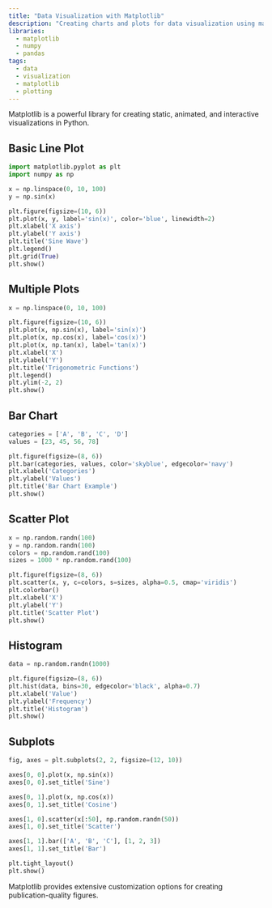 ```yaml
---
title: "Data Visualization with Matplotlib"
description: "Creating charts and plots for data visualization using matplotlib."
libraries:
  - matplotlib
  - numpy
  - pandas
tags:
  - data
  - visualization
  - matplotlib
  - plotting
---
```


Matplotlib is a powerful library for creating static, animated, and interactive visualizations in Python.

## Basic Line Plot

```python
import matplotlib.pyplot as plt
import numpy as np

x = np.linspace(0, 10, 100)
y = np.sin(x)

plt.figure(figsize=(10, 6))
plt.plot(x, y, label='sin(x)', color='blue', linewidth=2)
plt.xlabel('X axis')
plt.ylabel('Y axis')
plt.title('Sine Wave')
plt.legend()
plt.grid(True)
plt.show()
```

## Multiple Plots

```python
x = np.linspace(0, 10, 100)

plt.figure(figsize=(10, 6))
plt.plot(x, np.sin(x), label='sin(x)')
plt.plot(x, np.cos(x), label='cos(x)')
plt.plot(x, np.tan(x), label='tan(x)')
plt.xlabel('X')
plt.ylabel('Y')
plt.title('Trigonometric Functions')
plt.legend()
plt.ylim(-2, 2)
plt.show()
```

## Bar Chart

```python
categories = ['A', 'B', 'C', 'D']
values = [23, 45, 56, 78]

plt.figure(figsize=(8, 6))
plt.bar(categories, values, color='skyblue', edgecolor='navy')
plt.xlabel('Categories')
plt.ylabel('Values')
plt.title('Bar Chart Example')
plt.show()
```

## Scatter Plot

```python
x = np.random.randn(100)
y = np.random.randn(100)
colors = np.random.rand(100)
sizes = 1000 * np.random.rand(100)

plt.figure(figsize=(8, 6))
plt.scatter(x, y, c=colors, s=sizes, alpha=0.5, cmap='viridis')
plt.colorbar()
plt.xlabel('X')
plt.ylabel('Y')
plt.title('Scatter Plot')
plt.show()
```

## Histogram

```python
data = np.random.randn(1000)

plt.figure(figsize=(8, 6))
plt.hist(data, bins=30, edgecolor='black', alpha=0.7)
plt.xlabel('Value')
plt.ylabel('Frequency')
plt.title('Histogram')
plt.show()
```

## Subplots

```python
fig, axes = plt.subplots(2, 2, figsize=(12, 10))

axes[0, 0].plot(x, np.sin(x))
axes[0, 0].set_title('Sine')

axes[0, 1].plot(x, np.cos(x))
axes[0, 1].set_title('Cosine')

axes[1, 0].scatter(x[:50], np.random.randn(50))
axes[1, 0].set_title('Scatter')

axes[1, 1].bar(['A', 'B', 'C'], [1, 2, 3])
axes[1, 1].set_title('Bar')

plt.tight_layout()
plt.show()
```

Matplotlib provides extensive customization options for creating publication-quality figures.
